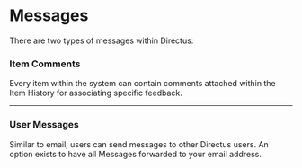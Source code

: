 # Messages
There are two types of messages within Directus:

### Item Comments
Every item within the system can contain comments attached within the Item History for associating specific feedback.

----------

### User Messages
Similar to email, users can send messages to other Directus users. An option exists to have all Messages forwarded to your email address.
